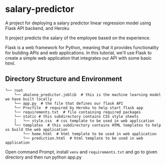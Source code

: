 # salary-predictor
A project for deploying a salary predictor linear regression model using Flask API backend, and Heroku

It project predicts the salary of the employee based on the experience.

Flask is a web framework for Python, meaning that it provides functionality for building APIs and web applications. In this tutorial, we'll use Flask to create a simple web application that integrates our API with some basic html.

## Directory Structure and Environment

```
└── root
    └── abalone_predictor.joblib  # this is the machine learning model we have built locally
    └── app.py  # the file that defines our flask API
    └── Procfile  # required by Heroku to help start flask app
    └── requirements.txt  # file containing required packages
    └── static # this subdirectory contains CSS style sheets
    │   └── style.css  # css template to be used in web application
    └── templates  # this subdirectory contains HTML templates to help us build the web application
        └── home.html  # html template to be used in web application
        └── prediction.html  # html template to be used in web application
```

Open command Prompt, install `venv` and `requirements.txt` and go to given directory and then run python app.py
